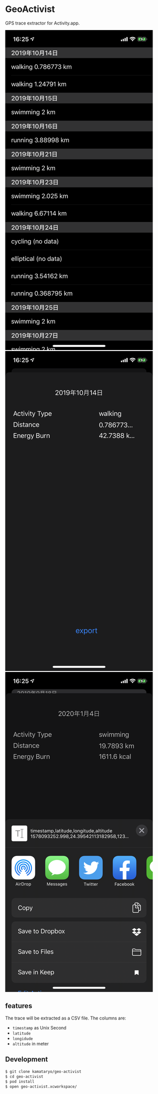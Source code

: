 # GeoActivist

GPS trace extractor for Activity.app.

![list activities](./screenshots/01.png)
![describe an activity](./screenshots/02.png)
![export](./screenshots/03.png)

## features

The trace will be extracted as a CSV file.
The columns are:

- `timestamp` as Unix Second
- `latitude`
- `longidude`
- `altitude` in meter

## Development

```shell
$ git clone kamataryo/geo-activist
$ cd geo-activist
$ pod install
$ open geo-activist.xcworkspace/
```
